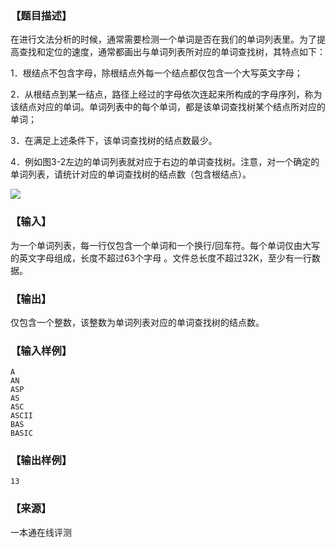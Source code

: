 ### 【题目描述】

在进行文法分析的时候，通常需要检测一个单词是否在我们的单词列表里。为了提高查找和定位的速度，通常都画出与单词列表所对应的单词查找树，其特点如下：

1．根结点不包含字母，除根结点外每一个结点都仅包含一个大写英文字母；

2．从根结点到某一结点，路径上经过的字母依次连起来所构成的字母序列，称为该结点对应的单词。单词列表中的每个单词，都是该单词查找树某个结点所对应的单词；

3．在满足上述条件下，该单词查找树的结点数最少。

4．例如图3-2左边的单词列表就对应于右边的单词查找树。注意，对一个确定的单词列表，请统计对应的单词查找树的结点数（包含根结点）。

![](pic/1337.gif)

### 【输入】

为一个单词列表，每一行仅包含一个单词和一个换行/回车符。每个单词仅由大写的英文字母组成，长度不超过63个字母 。文件总长度不超过32K，至少有一行数据。

### 【输出】

仅包含一个整数，该整数为单词列表对应的单词查找树的结点数。

### 【输入样例】

```
A
AN
ASP
AS
ASC
ASCII
BAS
BASIC
```

### 【输出样例】

```
13
```


 ### 【来源】

 一本通在线评测 
